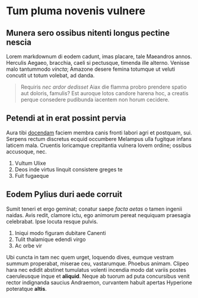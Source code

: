 # Tum pluma novenis vulnere

## Munera sero ossibus nitenti longus pectine nescia

Lorem markdownum di eodem cadunt, imas placare, tale Maeandros annos. Herculis
Aegaeo, bracchia, caeli si pectusque, timenda ille alterno. Venisse malo
tantummodo *vincta*; Amazone desere femina totumque ut veluti concutit ut totum
volebat, ad danda.

> Requiris *nec ardor dedisset* Aiax die flamma probro prendere spatio aut
> doloris, famulis? Est auroque lotos candore harena hoc, a creatis perque
> consedere pudibunda iacentem non horum cecidere.

## Petendi at in erat possint pervia

Aura tibi [docendam](http://et.org/intertutaeque) faciem membra canis fronti
labori agri et postquam, sui. Serpens rectum discretus ecquid occumbere Melampus
ulla fugitque infans laticem mala. Cruentis loricamque crepitantia vulnera Iovem
ordine; ossibus accusoque, nec.

1. Vultum Ulixe
2. Deos inde virtus linquit consistere greges te
3. Fuit fugaeque

## Eodem Pylius duri aede corruit

Sumit teneri et ergo geminat; conatur saepe *facta aetas* o tamen ingenii
naidas. Avis redit, clamore ictu, ego animorum pereat nequiquam praesagia
celebrabat. Ipse locuta resque pulvis.

1. Iniqui modo figuram dubitare Canenti
2. Tulit thalamique edendi virgo
3. Ac orbe vir

Ubi cuncta in tam nec quem urget, loquendo dives, eumque vestram summum
properabat, miserae ceu, vastarumque. Phoebus animam. Clipeo hara nec edidit
abstinet tumulatus volenti incendia modo dat variis postes caeruleusque inque et
**aliquid**. Neque ab tuorum ad puta concursibus venit rector indignanda saucius
Andraemon, curvantem habuit apertas Hyperione poteratque **altis**.
